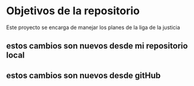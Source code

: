# Objetivos de la repositorio

Este proyecto se encarga de manejar los planes de la liga de la justicia

## estos cambios son nuevos desde mi repositorio local

## estos cambios son nuevos desde gitHub
